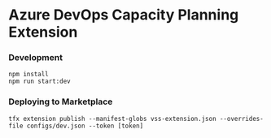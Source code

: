# Azure DevOps Capacity Planning Extension 

### Development

```shell
npm install
npm run start:dev
```

### Deploying to Marketplace

```shell
tfx extension publish --manifest-globs vss-extension.json --overrides-file configs/dev.json --token [token]
```